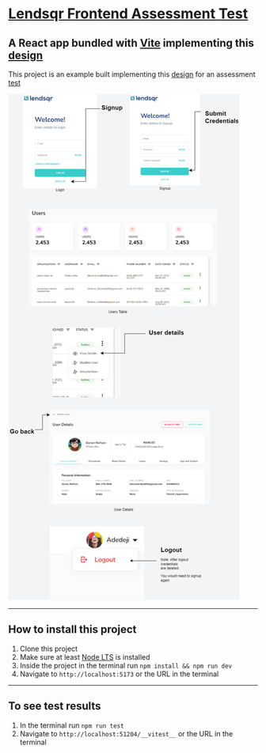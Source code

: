# [Lendsqr Frontend Assessment Test](https://docs.google.com/document/d/e/2PACX-1vRavO_8CGUr5rk-swNnsA4PTN-GAEXTtUoMgxJ_50eH_fG5_FId7ik--MK6LBIgoHlLO3aq2mdN31Na/pub)

## A React app bundled with [Vite](https://vitejs.dev/) implementing this [design](https://www.figma.com/file/ZKILoCoIoy1IESdBpq3GNC/FrontendTesting?node-id=5530%3A0)

This project is an example built implementing this [design](https://www.figma.com/file/ZKILoCoIoy1IESdBpq3GNC/FrontendTesting?node-id=5530%3A0) for an assessment [test](https://docs.google.com/document/d/e/2PACX-1vRavO_8CGUr5rk-swNnsA4PTN-GAEXTtUoMgxJ_50eH_fG5_FId7ik--MK6LBIgoHlLO3aq2mdN31Na/pub)

<img src="public/diagram.png"/>

---

## How to install this project

1. Clone this project
2. Make sure at least [Node LTS](https://nodejs.org/en/) is installed
3. Inside the project in the terminal run `npm install && npm run dev`
4. Navigate to `http://localhost:5173` or the URL in the terminal

---

## To see test results

1. In the terminal run `npm run test`
2. Navigate to `http://localhost:51204/__vitest__` or the URL in the terminal
